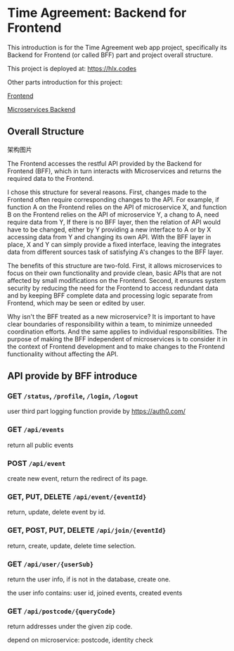 # Time Agreement: Backend for Frontend

This introduction is for the Time Agreement web app project,
specifically its Backend for Frontend (or called BFF) part
and project overall structure.

This project is deployed at: <https://hlx.codes>

Other parts introduction for this project:

[Frontend](https://github.com/helunxing/heroku-page/tree/release/client)

[Microservices Backend](https://github.com/helunxing/microservices-backend)

## Overall Structure

架构图片

The Frontend accesses the restful API provided by the Backend for Frontend (BFF),
which in turn interacts with Microservices and returns the required data to the Frontend.

I chose this structure for several reasons.
First, changes made to the Frontend often require corresponding changes to the API.
For example, if function A on the Frontend relies on the API of microservice X,
and function B on the Frontend relies on the API of microservice Y,
a chang to A, need require data from Y,
If there is no BFF layer, then the relation of API would have to be changed,
either by Y providing a new interface to A
or by X accessing data from Y and changing its own API.
With the BFF layer in place, X and Y can simply provide a fixed interface,
leaving the integrates data from different sources task of satisfying A's changes to the BFF layer.

The benefits of this structure are two-fold.
First, it allows microservices to focus on their own functionality and provide clean, basic APIs
that are not affected by small modifications on the Frontend.
Second, it ensures system security by reducing the need for the Frontend to access redundant data
and by keeping BFF complete data and processing logic separate from Frontend, which may be seen or edited by user.

Why isn't the BFF treated as a new microservice?
It is important to have clear boundaries of responsibility within a team,
to minimize unneeded coordination efforts.
And the same applies to individual responsibilities.
The purpose of making the BFF independent of microservices is to consider it in the context of Frontend development
and to make changes to the Frontend functionality without affecting the API.

## API provide by BFF introduce

### GET `/status`, `/profile`, `/login`, `/logout`

user third part logging function provide by <https://auth0.com/>

### GET `/api/events`

return all public events

### POST `/api/event`

create new event, return the redirect of its page.

### GET, PUT, DELETE  `/api/event/{eventId}`

return, update, delete event by id.

### GET, POST, PUT, DELETE `/api/join/{eventId}`

return, create, update, delete time selection.

### GET `/api/user/{userSub}`

return the user info, if is not in the database, create one.

the user info contains: user id, joined events, created events

### GET `/api/postcode/{queryCode}`

return addresses under the given zip code.

depend on microservice: postcode, identity check 
